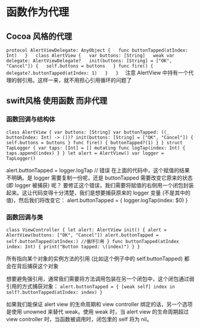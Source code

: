 # 函数作为代理

## Cocoa 风格的代理

`
protocol AlertViewDelegate: AnyObject {  
	func buttonTapped(atIndex: Int)  
}  
class AlertView {  
	var buttons: [String]  
	weak var delegate: AlertViewDelegate?  
	init(buttons: [String] = ["OK", "Cancel"]) {  
		self.buttons = buttons  
	}
	func fire() {  
	delegate?.buttonTapped(atIndex: 1)  
	}  
}  
`
注意 AlertView 中持有一个代理的弱引用。这样一来，就不用担心引用循环的问题了


## swift风格 使用函数 而非代理

### 函数回调与结构体
`
class AlertView {
	var buttons: [String]
	var buttonTapped: ((_ buttonIndex: Int) -> ())?
	init(buttons: [String] = ["OK", "Cancel"]) {
	self.buttons = buttons
	}
	func fire() {
	buttonTapped?(1)
	}
}
struct TapLogger {
	var taps: [Int] = []
	mutating func logTap(index: Int) {
		taps.append(index)
	}
}
let alert = AlertView()
var logger = TapLogger()
`

alert.buttonTapped = logger.logTap // 错误
在上面的代码中，这个赋值的结果不明确。是 logger 需要复制一份呢，还是 buttonTapped 需要改变它原来的状态 (即 logger 被捕获) 呢？
要修正这个错误，我们需要将赋值的右侧用一个闭包封装起来。这让代码变得十分清楚，我们是想要捕获原来的 logger 变量 (不是其中的值)，然后我们将改变它：
alert.buttonTapped = { logger.logTap(index: $0) }



### 函数回调与类
`
class ViewController {
let alert: AlertView
    init() {
        alert = AlertView(buttons: ["OK", "Cancel"])
        alert.buttonTapped = self.buttonTapped(atIndex:) //循环引用
    }
    func buttonTapped(atIndex index: Int) {
        print("Button tapped: \(index)")
    }
}
`

所有指向某个对象的实例方法的引用 (比如这个例子中的 self.buttonTapped) 都会在背后捕获这个对象

想要避免强引用，通常我们需要将方法调用包装在另一个闭包中，这个闭包通过弱引用的方式捕获对象：
`
alert.buttonTapped = { [weak self] index in
	self?.buttonTapped(atIndex: index)
}
`

如果我们能保证 alert view 的生命周期和 view controller 绑定的话，另一个选项是使用 unowned 来替代 weak。使用 weak 时，当 alert view 的生命周期超过 view controller 时，当函数被调用时，闭包里的 self 将为 nil。





